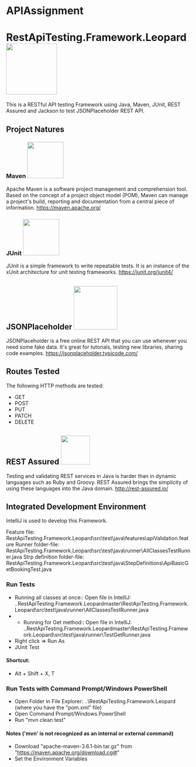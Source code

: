 # APIAssignment
# RestApiTesting.Framework.Leopard <img src ="RestApiTesting.Framework.Leopard/images/leopard.jpg" width=139>
This is a RESTful API testing Framework using Java, Maven, JUnit, REST Assured and Jackson to test JSONPlaceholder REST API.

## Project Natures

### Maven <img src ="RestApiTesting.Framework.Leopard/images/maven.png" width=99>
Apache Maven is a software project management and comprehension tool. Based on the concept of a project object model (POM), Maven can manage a project's build, reporting and documentation from a central piece of information.
https://maven.apache.org/

### JUnit <img src ="RestApiTesting.Framework.Leopard/images/junit.png" width=99>
JUnit is a simple framework to write repeatable tests. It is an instance of the xUnit architecture for unit testing frameworks.
https://junit.org/junit4/

## JSONPlaceholder  <img src ="RestApiTesting.Framework.Leopard/images/JSONPlaceholder.jpg" width=119>
JSONPlaceholder is a free online REST API that you can use whenever you need some fake data. It's great for tutorials, testing new libraries, sharing code examples.
https://jsonplaceholder.typicode.com/

## Routes Tested
The following HTTP methods are tested:
* GET
* POST
* PUT
* PATCH
* DELETE

## REST Assured  <img src ="RestApiTesting.Framework.Leopard/images/restassured.png" width=79>
Testing and validating REST services in Java is harder than in dynamic languages such as Ruby and Groovy. REST Assured brings the simplicity of using these languages into the Java domain.
http://rest-assured.io/

## Integrated Development Environment
IntelliJ is used to develop this Framework.

Feature file: RestApiTesting.Framework.Leopard\src\test\java\features\apiValidation.feature
Runner folder-file: RestApiTesting.Framework.Leopard\src\test\java\runner\AllClassesTestRunner.java
Strp definition folder-file: RestApiTesting.Framework.Leopard\src\test\java\StepDefinitions\ApiBasicGetBookingTest.java

### Run Tests
* Running all classes at once::  Open file in IntelliJ: ..RestApiTesting.Framework.Leopardmaster\RestApiTesting.Framework.Leopard\src\test\java\runner\AllClassesTestRunner.java
* * Running for Get method::  Open file in IntelliJ: ..RestApiTesting.Framework.Leopardmaster\RestApiTesting.Framework.Leopard\src\test\java\runner\TestGetRunner.java
* Right click => Run As
* JUnit Test

#### Shortcut:
* Alt + Shift + X, T

### Run Tests with Command Prompt/Windows PowerShell
* Open Folder in File Explorer: ..\RestApiTesting.Framework.Leopard (where you have the "pom.xml" file)
* Open Command Prompt/Windows PowerShell
* Run "mvn clean test"

#### Notes ('mvn' is not recognized as an internal or external command)
* Download "apache-maven-3.6.1-bin.tar.gz" from "https://maven.apache.org/download.cgi#"
* Set the Environment Variables

